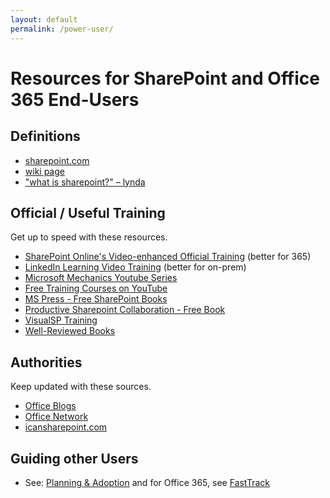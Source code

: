 ```yaml
---
layout: default
permalink: /power-user/
---
```

# Resources for SharePoint and Office 365 End-Users

## Definitions

*   [sharepoint.com](http://sharepoint.com)
*   [wiki page](http://en.wikipedia.org/wiki/SharePoint)
*   ["what is sharepoint?" – lynda](https://www.youtube.com/watch?v=TE9TpraPlrE)


## Official / Useful Training

Get up to speed with these resources.

*   [SharePoint Online's Video-enhanced Official Training](https://support.office.com/en-us/article/Discover-SharePoint-cb8ef501-84db-4427-ac77-ec2009fb8e23?ui=en-US&rs=en-US&ad=US) (better for 365)
*   [LinkedIn Learning Video Training](https://www.linkedin.com/learning/topics/sharepoint) (better for on-prem) 
*   [Microsoft Mechanics Youtube Series](https://www.youtube.com/user/OfficeGarageSeries)
*   [Free Training Courses on YouTube](https://www.youtube.com/results?q=sharepoint&sp=EgIQAw%253D%253D)
*   [MS Press - Free SharePoint Books](https://blogs.msdn.microsoft.com/mssmallbiz/category/ebooks/)
*   [Productive Sharepoint Collaboration - Free Book](https://stevegoodyear.wordpress.com/end-user-training-guide/)
*   [VisualSP Training](https://www.visualsp.com/individual-training/)
*   [Well-Reviewed Books](https://www.amazon.com/gp/bestsellers/books/6133983011/ref=zg_b_bs_6133983011_1)

## Authorities

Keep updated with these sources.

*   [Office Blogs](https://blogs.office.com/)
*   [Office Network](https://network.office.com)
*   [icansharepoint.com](http://icansharepoint.com/)

## Guiding other Users

*   See: [Planning & Adoption](/adoption) and for Office 365, see [FastTrack](http://fasttrack.microsoft.com/office)
